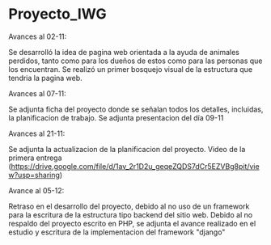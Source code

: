 # Proyecto_IWG
Avances al 02-11: 

Se desarrolló la idea de pagina web orientada a la ayuda de animales perdidos, tanto como para los dueños de estos como para las personas que los encuentran. 
Se realizó un primer bosquejo visual de la estructura que tendria la pagina web.

Avances al 07-11:

Se adjunta ficha del proyecto donde se señalan todos los detalles, incluidas, la planificacion de trabajo.
Se adjunta presentacion del día 09-11

Avances al 21-11:

Se adjunta la actualizacion de la planificacion del proyecto.
Video de la primera entrega (https://drive.google.com/file/d/1av_2r1D2u_geqeZQDS7dCr5EZVBg8pit/view?usp=sharing)

Avance al 05-12:

Retraso en el desarrollo del proyecto, debido al no uso de un framework para la escritura de la estructura tipo backend del sitio web. 
Debido al no respaldo del proyecto escrito en PHP, se adjunta el avance realizado en el estudio y escritura de la implementacion del framework "django"
